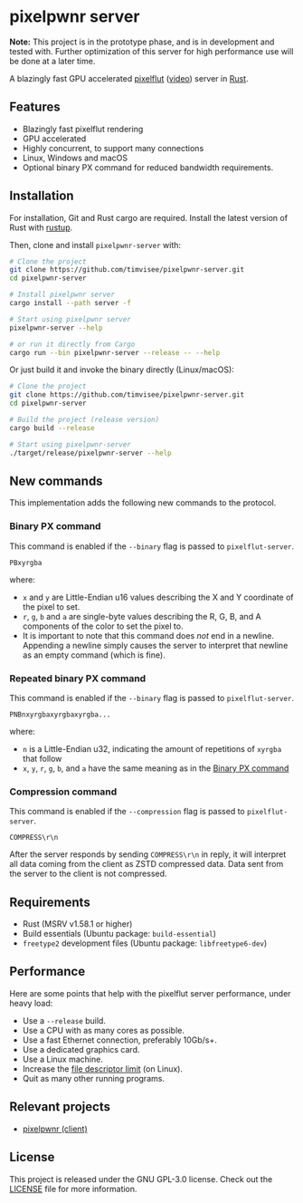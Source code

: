 # pixelpwnr server

**Note:** This project is in the prototype phase,
and is in development and tested with.
Further optimization of this server for high performance
use will be done at a later time.

A blazingly fast GPU accelerated [pixelflut][pixelflut] ([video][pixelflut-video])
server in [Rust][rust].

## Features
* Blazingly fast pixelflut rendering
* GPU accelerated
* Highly concurrent, to support many connections
* Linux, Windows and macOS
* Optional binary PX command for reduced bandwidth requirements.

## Installation
For installation, Git and Rust cargo are required.
Install the latest version of Rust with [rustup][rustup].

Then, clone and install `pixelpwnr-server` with:
```bash
# Clone the project
git clone https://github.com/timvisee/pixelpwnr-server.git
cd pixelpwnr-server

# Install pixelpwnr server
cargo install --path server -f

# Start using pixelpwnr server
pixelpwnr-server --help

# or run it directly from Cargo
cargo run --bin pixelpwnr-server --release -- --help
```

Or just build it and invoke the binary directly (Linux/macOS):
```bash
# Clone the project
git clone https://github.com/timvisee/pixelpwnr-server.git
cd pixelpwnr-server

# Build the project (release version)
cargo build --release

# Start using pixelpwnr-server
./target/release/pixelpwnr-server --help
```

## New commands
This implementation adds the following new commands to the protocol.

### Binary PX command

This command is enabled if the `--binary` flag is passed to `pixelflut-server`.

```
PBxyrgba
```

where:
* `x` and `y` are Little-Endian u16 values describing the X and Y coordinate of the pixel to set.
* `r`, `g`, `b` and `a` are single-byte values describing the R, G, B, and A components of the color to set the pixel to.
* It is important to note that this command does _not_ end in a newline. Appending a newline simply causes the server to interpret that newline as an empty command (which is fine).

### Repeated binary PX command

This command is enabled if the `--binary` flag is passed to `pixelflut-server`.

```
PNBnxyrgbaxyrgbaxyrgba...
```

where: 
* `n` is a Little-Endian u32, indicating the amount of repetitions of `xyrgba` that follow
* `x`, `y`, `r`, `g`, `b`, and `a` have the same meaning as in the [Binary PX command](#binary-px-command)

### Compression command

This command is enabled if the `--compression` flag is passed to `pixelflut-server`.

```
COMPRESS\r\n
```

After the server responds by sending `COMPRESS\r\n` in reply, it will interpret all data coming from the client as ZSTD compressed
data. Data sent from the server to the client is not compressed.

## Requirements
* Rust (MSRV v1.58.1 or higher)
* Build essentials (Ubuntu package: `build-essential`)
* `freetype2` development files (Ubuntu package: `libfreetype6-dev`)

## Performance
Here are some points that help with the pixelflut server performance,
under heavy load:

- Use a `--release` build.
- Use a CPU with as many cores as possible.
- Use a fast Ethernet connection, preferably 10Gb/s+.
- Use a dedicated graphics card.
- Use a Linux machine.
- Increase the [file descriptor limit][filedescriptorlimit] (on Linux).
- Quit as many other running programs.

## Relevant projects
* [pixelpwnr (client)][pixelpwnr]

## License
This project is released under the GNU GPL-3.0 license.
Check out the [LICENSE](LICENSE) file for more information.


[filedescriptorlimit]: https://unix.stackexchange.com/questions/84227/limits-on-the-number-of-file-descriptors
[pixelflut]: https://cccgoe.de/wiki/Pixelflut
[pixelflut-video]: https://vimeo.com/92827556/
[pixelpwnr]: https://github.com/timvisee/pixelpwnr
[rust]: https://www.rust-lang.org/
[rustup]: https://rustup.rs/
